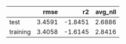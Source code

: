 |          |   rmse |      r2 |   avg_nll |
|:---------|-------:|--------:|----------:|
| test     | 3.4591 | -1.8451 |    2.6886 |
| training | 3.4058 | -1.6145 |    2.8416 |